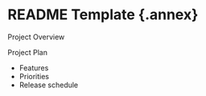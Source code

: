 # README Template {.annex}

Project Overview

Project Plan

- Features
- Priorities
- Release schedule